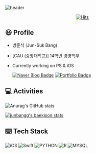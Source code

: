 ![header](https://capsule-render.vercel.app/api?type=Soft&color=auto&height=200&section=header&text=Welcome&fontSize=70&animation=fadeIn)
<div align=center>

  [![Hits](https://hits.seeyoufarm.com/api/count/incr/badge.svg?url=https%3A%2F%2Fgithub.com%2Fjunbangg&count_bg=%2379C83D&title_bg=%23555555&icon=&icon_color=%23E7E7E7&title=hits&edge_flat=false)](https://hits.seeyoufarm.com)

</div>

## 😃 Profile
* 방준석 (Jun-Suk Bang)
* [CAU (중앙대학교)] 14학번 경영학부
* Currently working on PS & iOS

  [![Naver Blog Badge](http://img.shields.io/badge/-Naver%20blog-green?style=flat-square&logo=github&link=https://blog.naver.com/wnstjr4620)](https://blog.naver.com/wnstjr4620)
[![Portfolio Badge](http://img.shields.io/badge/-Portfolio-blue?style=flat-square&logo=github&link=https://junbangg.github.io)](https://junbangg.github.io)


## 💻 Activities

![Anurag's GitHub stats](https://github-readme-stats.vercel.app/api?username=junbangg)

[![junbangg's baekjoon stats](http://mazassumnida.wtf/api/v2/generate_badge?boj=olafo0o)](https://solved.ac/olafo0o)



## ⌨️ Tech Stack
![iOS](https://img.shields.io/badge/iOS-blue?style=flat-square&logo=_&logoColor=white)
![Swift](https://img.shields.io/badge/Swift-orange?style=flat-square&logo=Swift&logoColor=white)
![PYTHON](https://img.shields.io/badge/Python-3776ab?style=flat-square&logo=Python&logoColor=yellow)
![R](https://img.shields.io/badge/R-lightgray?style=flat-square&logo=R&logoColor=white)
![MYSQL](https://img.shields.io/badge/MySQL-4479a1?style=flat-square&logo=MySQL&logoColor=white)
